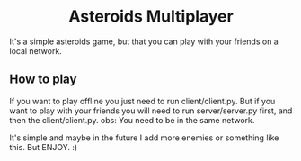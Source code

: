 <h1 align=center>Asteroids Multiplayer</h1>
<p>It's a simple asteroids game, but that you can play with your friends on a local network.</p>
<h2>How to play </h2>
<p>If you want to play offline you just need to run client/client.py. But if you want to play with your friends you will need to run server/server.py first, and then the client/client.py. obs: You need to be in the same network.</p>
<p>It's simple and maybe in the future I add more enemies or something like this. But ENJOY. :)</p>
